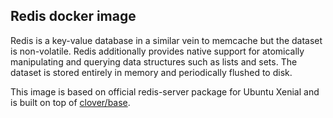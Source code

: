 ## Redis docker image
Redis is a key-value database in a similar vein to memcache but the dataset is non-volatile. Redis additionally provides native support for atomically manipulating and querying data structures such as lists and sets.
The dataset is stored entirely in memory and periodically flushed to disk.

This image is based on official redis-server package for Ubuntu Xenial and is built on top of [clover/base](https://hub.docker.com/r/clover/base/).
